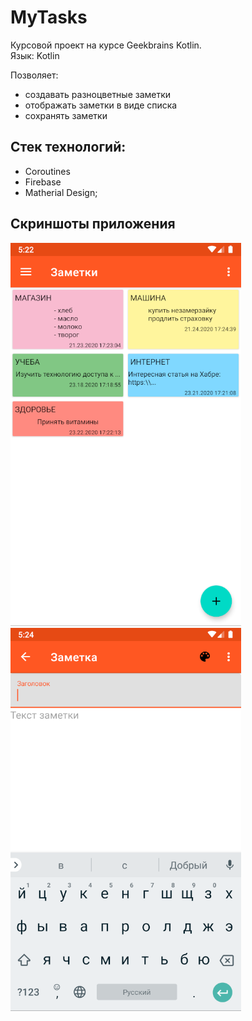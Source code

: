 # MyTasks
Курсовой проект на курсе Geekbrains Kotlin.   
Язык: Kotlin

Позволяет:  
- создавать разноцветные заметки
- отображать заметки в виде списка
- сохранять заметки

## Стек технологий:  
- Coroutines
- Firebase
- Matherial Design;

## Скриншоты приложения
![screenshots](./MyTasks1.png?raw=true)  
![screenshots](./MyTasks2.png?raw=true)
